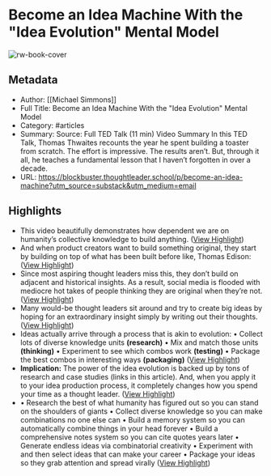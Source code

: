 # Become an Idea Machine With the "Idea Evolution" Mental Model

![rw-book-cover](https://substackcdn.com/image/fetch/w_1200,h_600,c_fill,f_jpg,q_auto:good,fl_progressive:steep,g_auto/https%3A%2F%2Fsubstack-post-media.s3.amazonaws.com%2Fpublic%2Fimages%2F7d69be4f-04f4-41dc-a22d-fcb1497949e1_892x630.jpeg)

## Metadata
- Author: [[Michael Simmons]]
- Full Title: Become an Idea Machine With the "Idea Evolution" Mental Model
- Category: #articles
- Summary: Source: Full TED Talk (11 min) Video Summary In this TED Talk, Thomas Thwaites recounts the year he spent building a toaster from scratch. The effort is impressive. The results aren’t. But, through it all, he teaches a fundamental lesson that I haven’t forgotten in over a decade.
- URL: https://blockbuster.thoughtleader.school/p/become-an-idea-machine?utm_source=substack&utm_medium=email

## Highlights
- This video beautifully demonstrates how dependent we are on humanity’s collective knowledge to build anything. ([View Highlight](https://read.readwise.io/read/01hrems4y8x31epsq6jffaaq9c))
- And when product creators want to build something original, they start by building on top of what has been built before like, Thomas Edison: ([View Highlight](https://read.readwise.io/read/01hremsqn434fw6b9833v0rrdr))
- Since most aspiring thought leaders miss this, they don’t build on adjacent and historical insights. As a result, social media is flooded with mediocre hot takes of people thinking they are original when they’re not. ([View Highlight](https://read.readwise.io/read/01hremtr7t8w9haar857sqsaqf))
- Many would-be thought leaders sit around and try to create big ideas by hoping for an extraordinary insight simply by writing out their thoughts. ([View Highlight](https://read.readwise.io/read/01hremvjn5phxczzx3abhcy8gw))
- Ideas actually arrive through a process that is akin to evolution:
  • Collect lots of diverse knowledge units **(research)**
  • Mix and match those units **(thinking)**
  • Experiment to see which combos work **(testing)**
  • Package the best combos in interesting ways **(packaging)** ([View Highlight](https://read.readwise.io/read/01hremw21pvjz49sjw9vpr3y7e))
- **Implication:** The power of the idea evolution is backed up by tons of research and case studies (links in this article). And, when you apply it to your idea production process, it completely changes how you spend your time as a thought leader. ([View Highlight](https://read.readwise.io/read/01hremwky7cqaksxycwh71cp7y))
- • Research the best of what humanity has figured out so you can stand on the shoulders of giants
  • Collect diverse knowledge so you can make combinations no one else can
  • Build a memory system so you can automatically combine things in your head forever
  • Build a comprehensive notes system so you can cite quotes years later
  • Generate endless ideas via combinatorial creativity
  • Experiment with and then select ideas that can make your career
  • Package your ideas so they grab attention and spread virally ([View Highlight](https://read.readwise.io/read/01hren016bsbpmv0rdrzar37e0))
